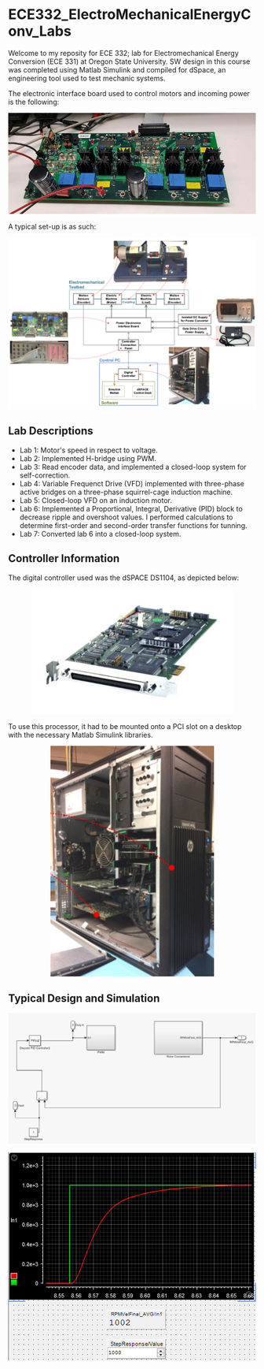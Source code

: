 # ECE332_ElectroMechanicalEnergyConv_Labs
Welcome to my reposity for ECE 332; lab for Electromechanical Energy Conversion (ECE 331) at Oregon State University. SW design in this course was completed using Matlab Simulink and compiled for dSpace, an engineering tool used to test mechanic systems.

The electronic interface board used to control motors and incoming power is the following:
<p align="center">
  <img src="https://github.com/victorg11/ECE332_ElectroMechanicalEnergyConv_Labs/blob/master/PowerElectronicsInterfaceBoard.png" s=5>
</p>

A typical set-up is as such:
<p align="center">
  <img src="https://github.com/victorg11/ECE332_ElectroMechanicalEnergyConv_Labs/blob/master/LabIntro.png" s=5>
</p>

## Lab Descriptions
* Lab 1: Motor's speed in respect to voltage.
* Lab 2: Implemented H-bridge using PWM.
* Lab 3: Read encoder data, and implemented a closed-loop system for self-correction.
* Lab 4: Variable Frequenct Drive (VFD) implemented with three-phase active bridges on a three-phase squirrel-cage induction machine.
* Lab 5: Closed-loop VFD on an induction motor.
* Lab 6: Implemented a Proportional, Integral, Derivative (PID) block to decrease ripple and overshoot values. I performed calculations to determine first-order and second-order transfer functions for tunning. 
* Lab 7: Converted lab 6 into a closed-loop system.

## Controller Information
The digital controller used was the dSPACE DS1104, as depicted below:
<p align="center">
  <img src="https://github.com/victorg11/ECE332_ElectroMechanicalEnergyConv_Labs/blob/master/Processor.png" s=5>
</p>

To use this processor, it had to be mounted onto a PCI slot on a desktop with the necessary Matlab Simulink libraries. 
<p align="center">
  <img src="https://github.com/victorg11/ECE332_ElectroMechanicalEnergyConv_Labs/blob/master/ComputerHWSetup.png" s=5>
</p>


## Typical Design and Simulation

<p align="center">
  <img src="https://github.com/victorg11/ECE332_ElectroMechanicalEnergyConv_Labs/blob/master/Final Design.png" s=5>
</p>

<p align="center">
  <img src="https://github.com/victorg11/ECE332_ElectroMechanicalEnergyConv_Labs/blob/master/Output.png" s=5>
</p>
